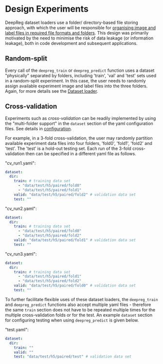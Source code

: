 # Design Experiments

DeepReg dataset loaders use a folder/ directory-based file storing approach, with which
the user will be responsible for
[organising image and label files in required file formats and folders](../docs/dataset_loader.html).
This design was primarily motivated by the need to minimise the risk of data leakage (or
information leakage), both in code development and subsequent applications.

## Random-split

Every call of the `deepreg_train` or `deepreg_predict` function uses a dataset
"physically" separated by folders, including 'train', 'val' and 'test' sets used in a
random-split experiment. In this case, the user needs to randomly assign available
experiment image and label files into the three folders. Again, for more details see the
[Dataset loader](../docs/dataset_loader.html).

## Cross-validation

Experiments such as _cross-validation_ can be readily implemented by using the
"multi-folder support" in the `dataset` section of the yaml configuration files. See
details in [configuration](../docs/configuration.html).

For example, in a 3-fold cross-validation, the user may randomly partition available
experiment data files into four folders, 'fold0', 'fold1', 'fold2' and 'test'. The
'test' is a hold-out testing set. Each run of the 3-fold cross-validation then can be
specified in a different yaml file as follows.

"cv_run1.yaml":

```yaml
dataset:
  dir:
    train: # training data set
      - "data/test/h5/paired/fold0"
      - "data/test/h5/paired/fold1"
    valid: "data/test/h5/paired/fold2" # validation data set
    test: ""
```

"cv_run2.yaml":

```yaml
dataset:
  dir:
    train: # training data set
      - "data/test/h5/paired/fold0"
      - "data/test/h5/paired/fold2"
    valid: "data/test/h5/paired/fold1" # validation data set
    test: ""
```

"cv_run3.yaml":

```yaml
dataset:
  dir:
    train: # training data set
      - "data/test/h5/paired/fold1"
      - "data/test/h5/paired/fold2"
    valid: "data/test/h5/paired/fold0" # validation data set
    test: ""
```

To further facilitate flexible uses of these dataset loaders, the `deepreg_train` and
`deepreg_predict` functions also accept multiple yaml files - therefore the same `train`
section does not have to be repeated multiple times for the multiple cross-validation
folds or for the test. An example `dataset` section for configuring testing when using
`deepreg_predict` is given below.

"test.yaml":

```yaml
dataset:
  dir:
    train: ""
    valid: ""
    test: "data/test/h5/paired/test" # validation data set
```
